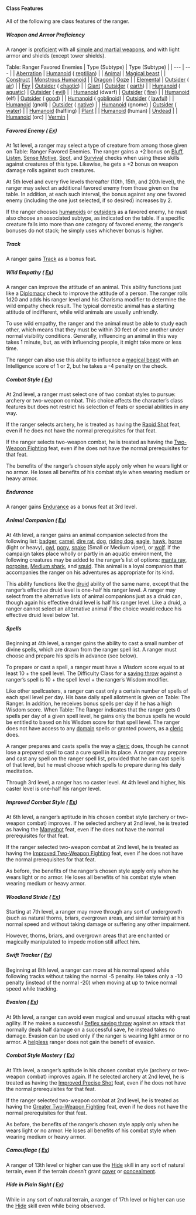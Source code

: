 #### Class Features

All of the following are class features of the ranger.

##### Weapon and Armor Proficiency

A ranger is [proficient](/srd/combat/combatModifiers.htm#weaponArmorAndShieldProficiency) with all [simple and martial weapons](/srd/equipment/weapons.htm#simpleMartialandExoticWeapons), and with light armor and shields (except tower shields).

Table: Ranger Favored Enemies | Type (Subtype) | Type (Subtype) |
| --- | --- |
| [Aberration](/srd/typesSubtypes.htm#aberrationType) | [Humanoid](/srd/typesSubtypes.htm#humanoidType) ( [reptilian](/srd/typesSubtypes.htm#reptilianSubtype)) |
| [Animal](/srd/typesSubtypes.htm#animalType) | [Magical beast](/srd/typesSubtypes.htm#magicalBeastType) |
| [Construct](/srd/typesSubtypes.htm#constructType) | [Monstrous Humanoid](/srd/typesSubtypes.htm#monstrousHumanoidType) |
| [Dragon](/srd/typesSubtypes.htm#dragonType) | [Ooze](/srd/typesSubtypes.htm#oozeType) |
| [Elemental](/srd/typesSubtypes.htm#elementalType) | [Outsider](/srd/typesSubtypes.htm#outsiderType) ( [air](/srd/typesSubtypes.htm#airSubtype)) |
| [Fey](/srd/typesSubtypes.htm#feyType) | [Outsider](/srd/typesSubtypes.htm#outsiderType) ( [chaotic](/srd/typesSubtypes.htm#chaoticSubtype)) |
| [Giant](/srd/typesSubtypes.htm#giantType) | [Outsider](/srd/typesSubtypes.htm#outsiderType) ( [earth](/srd/typesSubtypes.htm#earthSubtype)) |
| [Humanoid](/srd/typesSubtypes.htm#humanoidType) ( [aquatic](/srd/typesSubtypes.htm#aquaticSubtype)) | [Outsider](/srd/typesSubtypes.htm#outsiderType) ( [evil](/srd/typesSubtypes.htm#evilSubtype)) |
| [Humanoid](/srd/typesSubtypes.htm#humanoidType) (dwarf) | [Outsider](/srd/typesSubtypes.htm#outsiderType) ( [fire](/srd/typesSubtypes.htm#fireSubtype)) |
| [Humanoid](/srd/typesSubtypes.htm#humanoidType) (elf) | [Outsider](/srd/typesSubtypes.htm#outsiderType) ( [good](/srd/typesSubtypes.htm#fireSubtype)) |
| [Humanoid](/srd/typesSubtypes.htm#humanoidType) ( [goblinoid](/srd/typesSubtypes.htm#goblinoidSubtype)) | [Outsider](/srd/typesSubtypes.htm#outsiderType) ( [lawful](/srd/typesSubtypes.htm#lawfulSubtype)) |
| [Humanoid](/srd/typesSubtypes.htm#humanoidType) (gnoll) | [Outsider](/srd/typesSubtypes.htm#outsiderType) ( [native](/srd/typesSubtypes.htm#nativeSubtype)) |
| [Humanoid](/srd/typesSubtypes.htm#humanoidType) (gnome) | [Outsider](/srd/typesSubtypes.htm#outsiderType) ( [water](/srd/typesSubtypes.htm#waterSubtype)) |
| [Humanoid](/srd/typesSubtypes.htm#humanoidType) (halfling) | [Plant](/srd/typesSubtypes.htm#plantType) |
| [Humanoid](/srd/typesSubtypes.htm#humanoidType) (human) | [Undead](/srd/typesSubtypes.htm#undeadType) |
| [Humanoid](/srd/typesSubtypes.htm#humanoidType) (orc) | [Vermin](/srd/typesSubtypes.htm#verminType) |

##### Favored Enemy ( [Ex](/srd/specialAbilities.htm#extraordinaryAbilities))

At 1st level, a ranger may select a type of creature from among those given on Table: Ranger Favored Enemies. The ranger gains a +2 bonus on [Bluff](/srd/skills/bluff.htm), [Listen](/srd/skills/listen.htm), [Sense Motive](/srd/skills/senseMotive.htm), [Spot](/srd/skills/spot.htm), and [Survival](/srd/skills/survival.htm) checks when using these skills against creatures of this type. Likewise, he gets a +2 bonus on weapon damage rolls against such creatures.

At 5th level and every five levels thereafter (10th, 15th, and 20th level), the ranger may select an additional favored enemy from those given on the table. In addition, at each such interval, the bonus against any one favored enemy (including the one just selected, if so desired) increases by 2.

If the ranger chooses [humanoids](/srd/typesSubtypes.htm#humanoidType) or [outsiders](/srd/typesSubtypes.htm#outsiderType) as a favored enemy, he must also choose an associated subtype, as indicated on the table. If a specific creature falls into more than one category of favored enemy, the ranger’s bonuses do not stack; he simply uses whichever bonus is higher.

##### Track

A ranger gains [Track](/srd/feats.htm#track) as a bonus feat.

##### Wild Empathy ( [Ex](/srd/specialAbilities.htm#extraordinaryAbilities))

A ranger can improve the attitude of an animal. This ability functions just like a [Diplomacy](/srd/skills/diplomacy.htm) check to improve the attitude of a person. The ranger rolls 1d20 and adds his ranger level and his Charisma modifier to determine the wild empathy check result. The typical domestic animal has a starting attitude of indifferent, while wild animals are usually unfriendly.

To use wild empathy, the ranger and the animal must be able to study each other, which means that they must be within 30 feet of one another under normal visibility conditions. Generally, influencing an animal in this way takes 1 minute, but, as with influencing people, it might take more or less time.

The ranger can also use this ability to influence a [magical beast](/srd/typesSubtypes.htm#magicalBeastType) with an Intelligence score of 1 or 2, but he takes a -4 penalty on the check.

##### Combat Style ( [Ex](/srd/specialAbilities.htm#extraordinaryAbilities))

At 2nd level, a ranger must select one of two combat styles to pursue: archery or two-weapon combat. This choice affects the character’s class features but does not restrict his selection of feats or special abilities in any way.

If the ranger selects archery, he is treated as having the [Rapid Shot](/srd/feats.htm#rapidShot) feat, even if he does not have the normal prerequisites for that feat.

If the ranger selects two-weapon combat, he is treated as having the [Two-Weapon Fighting](/srd/feats.htm#twoWeaponFighting) feat, even if he does not have the normal prerequisites for that feat.

The benefits of the ranger’s chosen style apply only when he wears light or no armor. He loses all benefits of his combat style when wearing medium or heavy armor.

##### Endurance

A ranger gains [Endurance](/srd/feats.htm#endurance) as a bonus feat at 3rd level.

##### Animal Companion ( [Ex](/srd/specialAbilities.htm#extraordinaryAbilities))

At 4th level, a ranger gains an animal companion selected from the following list: [badger](/srd/monsters/badger.htm), [camel](/srd/monsters/camel.htm), [dire rat](/srd/monsters/direRat.htm), [dog](/srd/monsters/dog.htm), [riding dog](/srd/monsters/dogRiding.htm), [eagle](/srd/monsters/eagle.htm), [hawk](/srd/monsters/hawk.htm), [horse](/srd/monsters/horse.htm) (light or heavy), [owl](/srd/monsters/owl.htm), [pony](/srd/monsters/pony.htm), [snake](/srd/monsters/snake.htm#viperSnake) (Small or Medium viper), or [wolf](/srd/monsters/wolf.htm). If the campaign takes place wholly or partly in an aquatic environment, the following creatures may be added to the ranger’s list of options: [manta ray](/srd/monsters/mantaRay.htm), [porpoise](/srd/monsters/porpoise.htm), [Medium shark](/srd/monsters/shark.htm), and [squid](/srd/monsters/squid.htm). This animal is a loyal companion that accompanies the ranger on his adventures as appropriate for its kind.

This ability functions like the [druid](/srd/classes/druid.htm) ability of the same name, except that the ranger’s effective druid level is one-half his ranger level. A ranger may select from the alternative lists of animal companions just as a druid can, though again his effective druid level is half his ranger level. Like a druid, a ranger cannot select an alternative animal if the choice would reduce his effective druid level below 1st.

##### Spells

Beginning at 4th level, a ranger gains the ability to cast a small number of divine spells, which are drawn from the ranger spell list. A ranger must choose and prepare his spells in advance (see below).

To prepare or cast a spell, a ranger must have a Wisdom score equal to at least 10 + the spell level. The Difficulty Class for a [saving throw](/srd/combat/combatStatistics.htm#savingThrows) against a ranger’s spell is 10 + the spell level + the ranger’s Wisdom modifier.

Like other spellcasters, a ranger can cast only a certain number of spells of each spell level per day. His base daily spell allotment is given on Table: The Ranger. In addition, he receives bonus spells per day if he has a high Wisdom score. When Table: The Ranger indicates that the ranger gets 0 spells per day of a given spell level, he gains only the bonus spells he would be entitled to based on his Wisdom score for that spell level. The ranger does not have access to any [domain](/srd/spellLists/clericDomains.htm) spells or granted powers, as a [cleric](/srd/classes/cleric.htm) does.

A ranger prepares and casts spells the way a [cleric](/srd/classes/cleric.htm) does, though he cannot lose a prepared spell to cast a cure spell in its place. A ranger may prepare and cast any spell on the ranger spell list, provided that he can cast spells of that level, but he must choose which spells to prepare during his daily meditation.

Through 3rd level, a ranger has no caster level. At 4th level and higher, his caster level is one-half his ranger level.

##### Improved Combat Style ( [Ex](/srd/specialAbilities.htm#extraordinaryAbilities))

At 6th level, a ranger’s aptitude in his chosen combat style (archery or two-weapon combat) improves. If he selected archery at 2nd level, he is treated as having the [Manyshot](/srd/feats.htm#manyshot) feat, even if he does not have the normal prerequisites for that feat.

If the ranger selected two-weapon combat at 2nd level, he is treated as having the [Improved Two-Weapon Fighting](/srd/feats.htm#improvedTwoWeaponFighting) feat, even if he does not have the normal prerequisites for that feat.

As before, the benefits of the ranger’s chosen style apply only when he wears light or no armor. He loses all benefits of his combat style when wearing medium or heavy armor.

##### Woodland Stride ( [Ex](/srd/specialAbilities.htm#extraordinaryAbilities))

Starting at 7th level, a ranger may move through any sort of undergrowth (such as natural thorns, briars, overgrown areas, and similar terrain) at his normal speed and without taking damage or suffering any other impairment.

However, thorns, briars, and overgrown areas that are enchanted or magically manipulated to impede motion still affect him.

##### Swift Tracker ( [Ex](/srd/specialAbilities.htm#extraordinaryAbilities))

Beginning at 8th level, a ranger can move at his normal speed while following tracks without taking the normal -5 penalty. He takes only a -10 penalty (instead of the normal -20) when moving at up to twice normal speed while tracking.

##### Evasion ( [Ex](/srd/specialAbilities.htm#extraordinaryAbilities))

At 9th level, a ranger can avoid even magical and unusual attacks with great agility. If he makes a successful [Reflex saving throw](/srd/combat/combatStatistics.htm#reflex) against an attack that normally deals half damage on a successful save, he instead takes no damage. Evasion can be used only if the ranger is wearing light armor or no armor. A [helpless](/srd/conditionSummary.htm#helpless) ranger does not gain the benefit of evasion.

##### Combat Style Mastery ( [Ex](/srd/specialAbilities.htm#extraordinaryAbilities))

At 11th level, a ranger’s aptitude in his chosen combat style (archery or two-weapon combat) improves again. If he selected archery at 2nd level, he is treated as having the [Improved Precise Shot](/srd/feats.htm#improvedPreciseShot) feat, even if he does not have the normal prerequisites for that feat.

If the ranger selected two-weapon combat at 2nd level, he is treated as having the [Greater Two-Weapon Fighting](/srd/feats.htm#greaterTwoWeaponFighting) feat, even if he does not have the normal prerequisites for that feat.

As before, the benefits of the ranger’s chosen style apply only when he wears light or no armor. He loses all benefits of his combat style when wearing medium or heavy armor.

##### Camouflage ( [Ex](/srd/specialAbilities.htm#extraordinaryAbilities))

A ranger of 13th level or higher can use the [Hide](/srd/skills/hide.htm) skill in any sort of natural terrain, even if the terrain doesn’t grant [cover](/srd/combat/combatModifiers.htm#cover) or [concealment](/srd/combat/combatModifiers.htm#concealment).

##### Hide in Plain Sight ( [Ex](/srd/specialAbilities.htm#extraordinaryAbilities))

While in any sort of natural terrain, a ranger of 17th level or higher can use the [Hide](/srd/skills/hide.htm) skill even while being observed.
